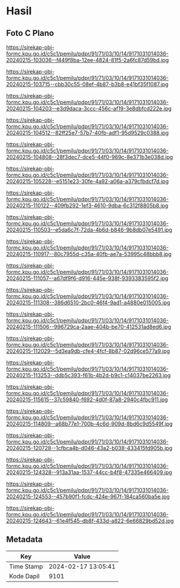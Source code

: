 # Hasil

## Foto C Plano

https://sirekap-obj-formc.kpu.go.id/c5c1/pemilu/pdpr/91/71/03/10/14/9171031014036-20240215-103036--f449f8ba-12ee-4824-81f5-2a6fc87d59bd.jpg

https://sirekap-obj-formc.kpu.go.id/c5c1/pemilu/pdpr/91/71/03/10/14/9171031014036-20240215-103715--cbb30c55-08ef-4b87-b3b8-e41bf35f1087.jpg

https://sirekap-obj-formc.kpu.go.id/c5c1/pemilu/pdpr/91/71/03/10/14/9171031014036-20240215-104203--e3d9daca-3ccc-456c-af19-3e8dbfcd222e.jpg

https://sirekap-obj-formc.kpu.go.id/c5c1/pemilu/pdpr/91/71/03/10/14/9171031014036-20240215-104512--82ff25e7-57b7-40fb-adf1-95d9529c0388.jpg

https://sirekap-obj-formc.kpu.go.id/c5c1/pemilu/pdpr/91/71/03/10/14/9171031014036-20240215-104808--28f3dec7-dce5-44f0-969c-8e371b3e038d.jpg

https://sirekap-obj-formc.kpu.go.id/c5c1/pemilu/pdpr/91/71/03/10/14/9171031014036-20240215-105228--e5151e23-30fe-4a92-a06a-a379cfbdcf7d.jpg

https://sirekap-obj-formc.kpu.go.id/c5c1/pemilu/pdpr/91/71/03/10/14/9171031014036-20240215-110122--409fb292-1ef3-4610-9dba-6c312f8805b8.jpg

https://sirekap-obj-formc.kpu.go.id/c5c1/pemilu/pdpr/91/71/03/10/14/9171031014036-20240215-110503--e5da6c7f-72da-4b6d-b846-9b8db07e5491.jpg

https://sirekap-obj-formc.kpu.go.id/c5c1/pemilu/pdpr/91/71/03/10/14/9171031014036-20240215-110917--80c7955d-c35a-40fb-ae7a-53995c48bbb8.jpg

https://sirekap-obj-formc.kpu.go.id/c5c1/pemilu/pdpr/91/71/03/10/14/9171031014036-20240215-111057--a67df9f6-d916-445e-938f-9393383595f2.jpg

https://sirekap-obj-formc.kpu.go.id/c5c1/pemilu/pdpr/91/71/03/10/14/9171031014036-20240215-111308--386d6510-2bc0-46f4-9ad1-a4880e015005.jpg

https://sirekap-obj-formc.kpu.go.id/c5c1/pemilu/pdpr/91/71/03/10/14/9171031014036-20240215-111506--996729ca-2aae-404b-be70-412531ad8ed6.jpg

https://sirekap-obj-formc.kpu.go.id/c5c1/pemilu/pdpr/91/71/03/10/14/9171031014036-20240215-112029--5d3ea9db-cfe4-4fcf-8b87-02d96ce577a9.jpg

https://sirekap-obj-formc.kpu.go.id/c5c1/pemilu/pdpr/91/71/03/10/14/9171031014036-20240215-113253--ddb5c393-f61b-4b2d-b9c1-c14037be2263.jpg

https://sirekap-obj-formc.kpu.go.id/c5c1/pemilu/pdpr/91/71/03/10/14/9171031014036-20240215-115615--37c59840-f692-4d0f-87a8-2940c4fbc911.jpg

https://sirekap-obj-formc.kpu.go.id/c5c1/pemilu/pdpr/91/71/03/10/14/9171031014036-20240215-114809--a68b77e1-700b-4c6d-909d-8bd6c9d5549f.jpg

https://sirekap-obj-formc.kpu.go.id/c5c1/pemilu/pdpr/91/71/03/10/14/9171031014036-20240215-120728--1cfbca4b-d046-43a2-b038-433415fd905b.jpg

https://sirekap-obj-formc.kpu.go.id/c5c1/pemilu/pdpr/91/71/03/10/14/9171031014036-20240215-124328--913a31aa-1537-44cc-b4f8-47335e466409.jpg

https://sirekap-obj-formc.kpu.go.id/c5c1/pemilu/pdpr/91/71/03/10/14/9171031014036-20240215-124553--457b90f1-fcdc-424e-967f-184ca560ba5e.jpg

https://sirekap-obj-formc.kpu.go.id/c5c1/pemilu/pdpr/91/71/03/10/14/9171031014036-20240215-124643--61e4f545-db8f-433d-a822-6e66829bd52d.jpg


## Metadata

| Key        | Value               |
| ---------- | ------------------- |
| Time Stamp | 2024-02-17 13:05:41 |
| Kode Dapil | 9101                |




